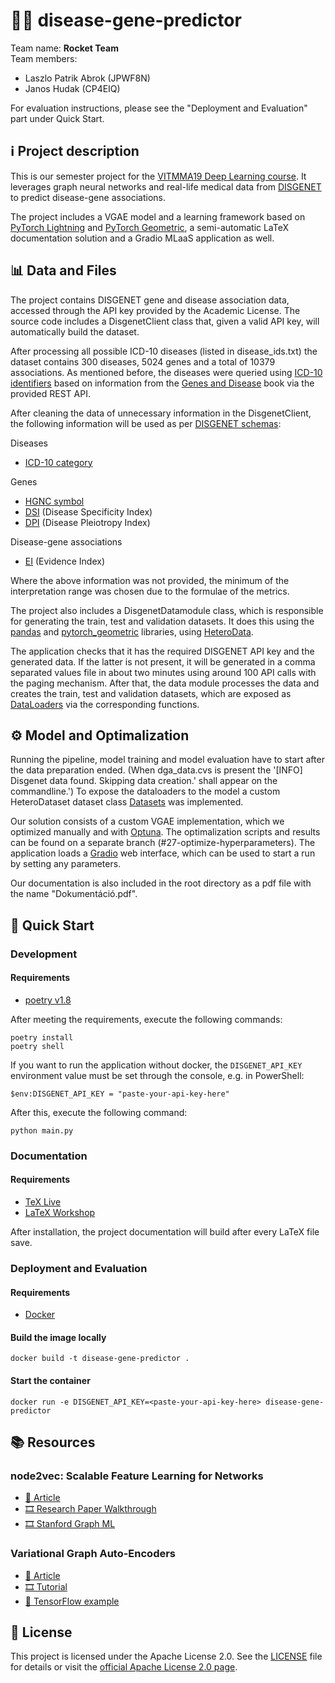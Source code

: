 # 🧬🤖 disease-gene-predictor

Team name: __Rocket Team__  
Team members:

- Laszlo Patrik Abrok (JPWF8N)
- Janos Hudak (CP4EIQ)

For evaluation instructions, please see the "Deployment and Evaluation" part under Quick Start.

## ℹ️ Project description

This is our semester project for the [VITMMA19 Deep Learning course](https://www.tmit.bme.hu/vitmma19). It leverages graph neural networks and real-life medical data from [DISGENET](https://disgenet.com/) to predict disease-gene associations.

The project includes a VGAE model and a learning framework based on [PyTorch Lightning](https://lightning.ai/docs/pytorch/stable/) and [PyTorch Geometric](https://pytorch-geometric.readthedocs.io/en/latest/), a semi-automatic LaTeX documentation solution and a Gradio MLaaS application as well.  

## 📊 Data and Files

The project contains DISGENET gene and disease association data, accessed through the API key provided by the Academic License. The source code includes a DisgenetClient class that, given a valid API key, will automatically build the dataset.

After processing all possible ICD-10 diseases (listed in disease_ids.txt) the dataset contains 300 diseases, 5024 genes and a total of 10379 associations. As mentioned before, the diseases were queried using [ICD-10 identifiers](https://icd.who.int/browse10/2019/en) based on information from the [Genes and Disease](https://www.ncbi.nlm.nih.gov/books/NBK22183/) book via the provided REST API.

After cleaning the data of unnecessary information in the DisgenetClient, the following information will be used as per [DISGENET schemas](https://disgenet.com/About#schema):

Diseases

- [ICD-10 category](https://icd.who.int/browse10/2019/en)

Genes

- [HGNC symbol](https://www.genenames.org/)
- [DSI](https://disgenet.com/About#metrics) (Disease Specificity Index)
- [DPI](https://disgenet.com/About#metrics) (Disease Pleiotropy Index)

Disease-gene associations

- [EI](https://disgenet.com/About#metrics) (Evidence Index)

Where the above information was not provided, the minimum of the interpretation range was chosen due to the formulae of the metrics.

The project also includes a DisgenetDatamodule class, which is responsible for generating the train, test and validation datasets. It does this using the [pandas](https://pandas.pydata.org/) and [pytorch_geometric](https://pytorch-geometric.readthedocs.io/en/latest/index.html) libraries, using [HeteroData](https://pytorch-geometric.readthedocs.io/en/latest/generated/torch_geometric.data.HeteroData.html?highlight=heterodata#torch_geometric.data.HeteroData).

The application checks that it has the required DISGENET API key and the generated data. If the latter is not present, it will be generated in a comma separated values file in about two minutes using around 100 API calls with the paging mechanism. After that, the data module processes the data and creates the train, test and validation datasets, which are exposed as [DataLoaders](https://pytorch.org/docs/stable/data.html#torch.utils.data.DataLoader) via the corresponding functions.

## ⚙️ Model and Optimalization 

Running the pipeline, model training and model evaluation have to start after the data preparation ended. (When dga_data.cvs is present the '[INFO] Disgenet data found. Skipping data creation.' shall appear on the commandline.') To expose the dataloaders to the model a custom HeteroDataset dataset class [Datasets](https://pytorch.org/docs/stable/data.html#dataset-types) was implemented. 

Our solution consists of a custom VGAE implementation, which we optimized manually and with [Optuna](https://optuna.org/). The optimalization scripts and results can be found on a separate branch (#27-optimize-hyperparameters). The application loads a [Gradio](https://www.gradio.app/) web interface, which can be used to start a run by setting any parameters. 

Our documentation is also included in the root directory as a pdf file with the name "Dokumentáció.pdf". 

## 🚀 Quick Start

### Development

#### Requirements

- [poetry v1.8](https://python-poetry.org/)

After meeting the requirements, execute the following commands:

```
poetry install
poetry shell
```

If you want to run the application without docker, the `DISGENET_API_KEY` environment value must be set through the console, e.g. in PowerShell:

```
$env:DISGENET_API_KEY = "paste-your-api-key-here"
```

After this, execute the following command:

```
python main.py
```

### Documentation

#### Requirements

- [TeX Live](https://www.tug.org/texlive/)  
- [LaTeX Workshop](https://marketplace.visualstudio.com/items?itemName=James-Yu.latex-workshop)

After installation, the project documentation will build after every LaTeX file save.

### Deployment and Evaluation

#### Requirements

- [Docker](https://www.docker.com/)

#### Build the image locally  

```
docker build -t disease-gene-predictor .
```

#### Start the container  

```
docker run -e DISGENET_API_KEY=<paste-your-api-key-here> disease-gene-predictor
```

## 📚 Resources

### node2vec: Scalable Feature Learning for Networks

- [📒 Article](https://arxiv.org/pdf/1607.00653)
- [🎞️ Research Paper Walkthrough](https://www.youtube.com/watch?v=LpwGZG5j_q0)
- [🎞️ Stanford Graph ML](https://youtu.be/Xv0wRy66Big?si=lA87djJRxRTvdpPv&t=1049)

### Variational Graph Auto-Encoders

- [📒 Article](https://arxiv.org/pdf/1611.07308)
- [🎞️ Tutorial](https://www.youtube.com/watch?v=hZkLu2OaHD0)
- [🤖 TensorFlow example](https://github.com/tkipf/gae)

## 📜 License

This project is licensed under the Apache License 2.0. See the [LICENSE](LICENSE) file for details or visit the [official Apache License 2.0 page](http://www.apache.org/licenses/LICENSE-2.0).
